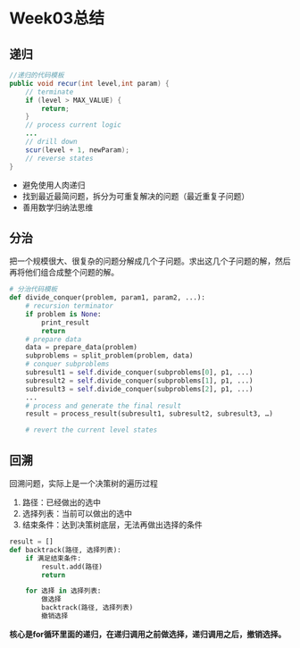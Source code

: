 # Week03总结

## 递归

```java
//递归的代码模板
public void recur(int level,int param) {
	// terminate
	if (level > MAX_VALUE) {
		return;
	}
	// process current logic
	...
	// drill down
	scur(level + 1, newParam);
	// reverse states
}
```

- 避免使用人肉递归
- 找到最近最简问题，拆分为可重复解决的问题（最近重复子问题）
- 善用数学归纳法思维

## 分治

把一个规模很大、很复杂的问题分解成几个子问题。求出这几个子问题的解，然后再将他们组合成整个问题的解。

```python
# 分治代码模板
def divide_conquer(problem, param1, param2, ...): 
    # recursion terminator 
    if problem is None: 
        print_result 
        return 
    # prepare data 
    data = prepare_data(problem) 
    subproblems = split_problem(problem, data) 
    # conquer subproblems 
    subresult1 = self.divide_conquer(subproblems[0], p1, ...) 
    subresult2 = self.divide_conquer(subproblems[1], p1, ...) 
    subresult3 = self.divide_conquer(subproblems[2], p1, ...) 
    ...
    # process and generate the final result 
    result = process_result(subresult1, subresult2, subresult3, …) 

    # revert the current level states
```



## 回溯

回溯问题，实际上是一个决策树的遍历过程

1. 路径：已经做出的选中
2. 选择列表：当前可以做出的选中
3. 结束条件：达到决策树底层，无法再做出选择的条件

```python
result = []
def backtrack(路径, 选择列表):
    if 满足结束条件:
        result.add(路径)
        return

    for 选择 in 选择列表:
        做选择
        backtrack(路径, 选择列表)
        撤销选择
```

**核心是for循环里面的递归，在递归调用之前做选择，递归调用之后，撤销选择。**